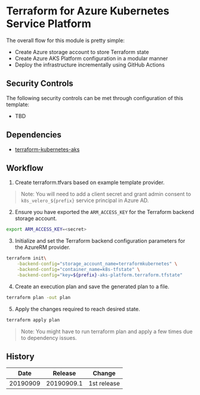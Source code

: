 # Terraform for Azure Kubernetes Service Platform

The overall flow for this module is pretty simple:

* Create Azure storage account to store Terraform state
* Create Azure AKS Platform configuration in a modular manner
* Deploy the infrastructure incrementally using GitHub Actions

## Security Controls

The following security controls can be met through configuration of this template:

* TBD

## Dependencies

* [terraform-kubernetes-aks](https://github.com/canada-ca-terraform-modules/terraform-kubernetes-aks)

## Workflow

1. Create terraform.tfvars based on example template provider.

> Note: You will need to add a client secret and grant admin consent to `k8s_velero_${prefix}` service principal in Azure AD.

2. Ensure you have exported the `ARM_ACCESS_KEY` for the Terraform backend storage account.

```sh
export ARM_ACCESS_KEY=<secret>
```

3. Initialize and set the Terraform backend configuration parameters for the AzureRM provider.

```sh
terraform init\
    -backend-config="storage_account_name=terraformkubernetes" \
    -backend-config="container_name=k8s-tfstate" \
    -backend-config="key=${prefix}-aks-platform.terraform.tfstate"
```

4. Create an execution plan and save the generated plan to a file.

```sh
terraform plan -out plan
```

5. Apply the changes required to reach desired state.

```sh
terraform apply plan
```

> Note: You might have to run terraform plan and apply a few times due to dependency issues.

## History

| Date     | Release    | Change      |
| -------- | ---------- | ----------- |
| 20190909 | 20190909.1 | 1st release |
